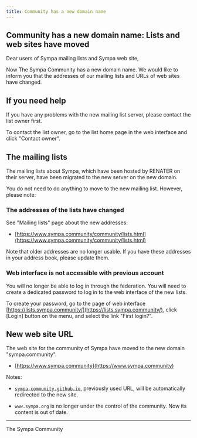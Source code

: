 ```yaml
---
title: Community has a new domain name
---
```


Community has a new domain name: Lists and web sites have moved
---------------------------------------------------------------

Dear users of Sympa mailing lists and Sympa web site,

Now The Sympa Community has a new domain name.  We would like to
inform you that the addresses of our mailing lists and URLs of web
sites have changed.


If you need help
----------------

If you have any problems with the new mailing list server, please
contact the list owner first.

To contact the list owner, go to the list home page in the web
interface and click "Contact owner".


The mailing lists
-----------------

The mailing lists about Sympa, which have been hosted by RENATER on
their server, have been migrated to the new server on the new
domain.

You do not need to do anything to move to the new mailing list.
However, please note:


### The addresses of the lists have changed

See "Mailing lists" page about the new addresses:

  * [https://www.sympa.community/community/lists.html](https://www.sympa.community/community/lists.html)

Note that older addresses are no longer usable.  If you have these
addresses in your address book, please update them.


### Web interface is not accessible with previous account

You will no longer be able to log in through the federation.
You will need to create a dedicated password to log in to the web
interface of the new lists.

To create your password, go to the page of web interface
[https://lists.sympa.community/](https://lists.sympa.community/), click [Login] button on the
menu, and select the link "First login?".


New web site URL
----------------

The web site for the community of Sympa have moved to the new
domain "sympa.community".

  * [https://www.sympa.community](https://www.sympa.community)

Notes:

  * [`sympa-community.github.io`](https://sympa-community.github.io), previously used URL, will be
    automatically redirected to the new site.

  * `www.sympa.org` is no longer under the control of the community.
    Now its content is out of date.


----
The Sympa Community
